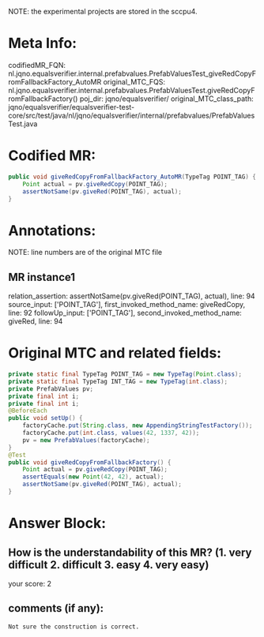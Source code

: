 NOTE: the experimental projects are stored in the sccpu4.

# Meta Info:
codifiedMR_FQN:
nl.jqno.equalsverifier.internal.prefabvalues.PrefabValuesTest_giveRedCopyFromFallbackFactory_AutoMR
original_MTC_FQS:
nl.jqno.equalsverifier.internal.prefabvalues.PrefabValuesTest.giveRedCopyFromFallbackFactory()
poj_dir:
jqno/equalsverifier/
original_MTC_class_path:
jqno/equalsverifier/equalsverifier-test-core/src/test/java/nl/jqno/equalsverifier/internal/prefabvalues/PrefabValuesTest.java

# Codified MR:
```java
public void giveRedCopyFromFallbackFactory_AutoMR(TypeTag POINT_TAG) {
    Point actual = pv.giveRedCopy(POINT_TAG);
    assertNotSame(pv.giveRed(POINT_TAG), actual);
}
```

# Annotations:
NOTE: line numbers are of the original MTC file
## MR instance1
relation_assertion: assertNotSame(pv.giveRed(POINT_TAG), actual), line: 94 
source_input: ['POINT_TAG'], first_invoked_method_name: giveRedCopy, line: 92 
followUp_input: ['POINT_TAG'], second_invoked_method_name: giveRed, line: 94 


# Original MTC and related fields:
```java
private static final TypeTag POINT_TAG = new TypeTag(Point.class);
private static final TypeTag INT_TAG = new TypeTag(int.class);
private PrefabValues pv;
private final int i;
private final int i;
@BeforeEach
public void setUp() {
    factoryCache.put(String.class, new AppendingStringTestFactory());
    factoryCache.put(int.class, values(42, 1337, 42));
    pv = new PrefabValues(factoryCache);
}
@Test
public void giveRedCopyFromFallbackFactory() {
    Point actual = pv.giveRedCopy(POINT_TAG);
    assertEquals(new Point(42, 42), actual);
    assertNotSame(pv.giveRed(POINT_TAG), actual);
}

```


# Answer Block: 
## How is the understandability of this MR? (1. very difficult 2. difficult 3. easy 4. very easy)
your score: 2
 
## comments (if any): 
```txt
Not sure the construction is correct.
```